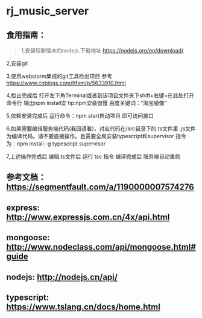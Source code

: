 # rj_music_server

## 食用指南：
> 1,安装较新版本的nodejs.下载地址 https://nodejs.org/en/download/

2,安装git 

3,使用webstorm集成的git工具检出项目 参考 https://www.cnblogs.com/hfxm/p/5633910.html

4,检出完成后 打开左下角Terminal或者到该项目文件夹下shift+右键=在此处打开命令行 输出npm install安 tip:npm安装很慢 百度关键词：“淘宝镜像”

5,依赖安装完成后 运行命令：npm start启动项目 即可访问接口

6,如果需要编辑服务端代码(我园请看)，对应代码在/src目录下的.ts文件里  .js文件为编译代码。请不要直接操作。且需要全局安装typescript和supervisor 指令为：npm install -g typescript supervisor

7,上述操作完成后  编辑.ts文件后 运行 tsc 指令 编译完成后  服务端自动重启

## 参考文档： https://segmentfault.com/a/1190000007574276
## express: http://www.expressjs.com.cn/4x/api.html
## mongoose: http://www.nodeclass.com/api/mongoose.html#guide
## nodejs: http://nodejs.cn/api/
## typescript: https://www.tslang.cn/docs/home.html